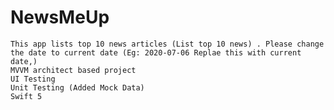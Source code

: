 # NewsMeUp
     

    This app lists top 10 news articles (List top 10 news) . Please change the date to current date (Eg: 2020-07-06 Replae this with current date,)
    MVVM architect based project
    UI Testing
    Unit Testing (Added Mock Data)
    Swift 5



